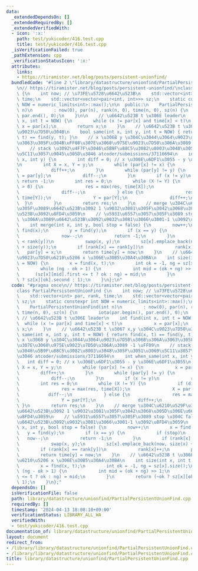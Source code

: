 ```yaml
---
data:
  _extendedDependsOn: []
  _extendedRequiredBy: []
  _extendedVerifiedWith:
  - icon: ':x:'
    path: test/yukicoder/416.test.cpp
    title: test/yukicoder/416.test.cpp
  _isVerificationFailed: true
  _pathExtension: cpp
  _verificationStatusIcon: ':x:'
  attributes:
    links:
    - https://tiramister.net/blog/posts/persistent-unionfind/
  bundledCode: "#line 2 \"library/datastructure/unionfind/PartialPersistentUnionFind.cpp\"\
    \n// https://tiramister.net/blog/posts/persistent-unionfind/\nclass PartialPersistentUnionFind\
    \ {\n    int now; // \u73FE\u5728\u6642\u523B\n    std::vector<int> par, rank,\
    \ time;\n    std::vector<vector<pair<int, int>>> sz;\n    static constexpr int\
    \ NOW = numeric_limits<int>::max();\n\n  public:\n    PartialPersistentUnionFind(int\
    \ n)\n        : now(0), par(n), rank(n, 0), time(n, 0), sz(n) {\n        iota(par.begin(),\
    \ par.end(), 0);\n    }\n\n    // \u6642\u523B t \u306E leader\n    int find(int\
    \ x, int t = NOW) {\n        while (x != par[x] and time[x] < t)\n           \
    \ x = par[x];\n        return x;\n    }\n    // \u6642\u523B t \u3067 x,y \u304C\
    \u9023\u7D50\u304B\n    bool same(int x, int y, int t = NOW) { return find(x,\
    \ t) == find(y, t); }\n    // x \u3068 y \u304C\u3044\u3064\u9023\u7D50\u306B\u306A\
    \u3063\u305F\u304B\uFF08\u307E\u3060\u975E\u9023\u7D50\u306A\u3089 -1 \uFF09\n\
    \    // stack \u3092\u4F7F\u3046\u5B9F\u88C5\u3082\u8003\u3048\u305F\u3051\u3069\
    \u5C11\u3057\u9045\u305D\u3046 atcoder/submissions/37116694\n    int when_same(int\
    \ x, int y) {\n        int diff = 0; // x \u306E\u6DF1\u3055 - y \u306E\u6DF1\u3055\
    \n        int X = x, Y = y;\n        while (par[x] != x) {\n            x = par[x];\n\
    \            diff++;\n        }\n        while (par[y] != y) {\n            y\
    \ = par[y];\n            diff--;\n        }\n        if (x != y)\n           \
    \ return -1;\n        int res = 0;\n        while (X != Y) {\n            if (diff\
    \ > 0) {\n                res = max(res, time[X]);\n                X = par[X];\n\
    \                diff--;\n            } else {\n                res = max(res,\
    \ time[Y]);\n                Y = par[Y];\n                diff++;\n          \
    \  }\n        }\n        return res;\n    }\n    // merge \u304C\u6210\u529F\u3057\
    \u305F\u3089\u6642\u523B\u3092 1 \u9032\u3081\u305F\u3042\u3068\u305D\u306E\u6642\
    \u523B\u3092\u8FD4\u3059\n    // \u5931\u6557\u3057\u305F\u3089 stop \u304C false\
    \ \u306A\u3089\u6642\u523B\u3092\u9032\u3081\u3066\u3001-1 \u3092\u8FD4\u3059\n\
    \    int merge(int x, int y, bool stop = false) {\n        now++;\n        x =\
    \ find(x);\n        y = find(y);\n        if (x == y) {\n            if (stop)\n\
    \                now--;\n            return -1;\n        }\n        if (rank[x]\
    \ < rank[y])\n            swap(x, y);\n        sz[x].emplace_back(now, size(x)\
    \ + size(y));\n        if (rank[x] == rank[y])\n            rank[x]++;\n     \
    \   par[y] = x;\n        return time[y] = now;\n    }\n    // \u6642\u523B t \u306E\
    \u9023\u7D50\u6210\u5206 x \u306E\u30B5\u30A4\u30BA\n    int size(int x, int t\
    \ = NOW) {\n        x = find(x, t);\n        int ok = -1, ng = sz[x].size();\n\
    \        while (ng - ok > 1) {\n            int mid = (ok + ng) >> 1;\n      \
    \      (sz[x][mid].first <= t ? ok : ng) = mid;\n        }\n        return (~ok\
    \ ? sz[x][ok].second : 1);\n    }\n};\n"
  code: "#pragma once\n// https://tiramister.net/blog/posts/persistent-unionfind/\n\
    class PartialPersistentUnionFind {\n    int now; // \u73FE\u5728\u6642\u523B\n\
    \    std::vector<int> par, rank, time;\n    std::vector<vector<pair<int, int>>>\
    \ sz;\n    static constexpr int NOW = numeric_limits<int>::max();\n\n  public:\n\
    \    PartialPersistentUnionFind(int n)\n        : now(0), par(n), rank(n, 0),\
    \ time(n, 0), sz(n) {\n        iota(par.begin(), par.end(), 0);\n    }\n\n   \
    \ // \u6642\u523B t \u306E leader\n    int find(int x, int t = NOW) {\n      \
    \  while (x != par[x] and time[x] < t)\n            x = par[x];\n        return\
    \ x;\n    }\n    // \u6642\u523B t \u3067 x,y \u304C\u9023\u7D50\u304B\n    bool\
    \ same(int x, int y, int t = NOW) { return find(x, t) == find(y, t); }\n    //\
    \ x \u3068 y \u304C\u3044\u3064\u9023\u7D50\u306B\u306A\u3063\u305F\u304B\uFF08\
    \u307E\u3060\u975E\u9023\u7D50\u306A\u3089 -1 \uFF09\n    // stack \u3092\u4F7F\
    \u3046\u5B9F\u88C5\u3082\u8003\u3048\u305F\u3051\u3069\u5C11\u3057\u9045\u305D\
    \u3046 atcoder/submissions/37116694\n    int when_same(int x, int y) {\n     \
    \   int diff = 0; // x \u306E\u6DF1\u3055 - y \u306E\u6DF1\u3055\n        int\
    \ X = x, Y = y;\n        while (par[x] != x) {\n            x = par[x];\n    \
    \        diff++;\n        }\n        while (par[y] != y) {\n            y = par[y];\n\
    \            diff--;\n        }\n        if (x != y)\n            return -1;\n\
    \        int res = 0;\n        while (X != Y) {\n            if (diff > 0) {\n\
    \                res = max(res, time[X]);\n                X = par[X];\n     \
    \           diff--;\n            } else {\n                res = max(res, time[Y]);\n\
    \                Y = par[Y];\n                diff++;\n            }\n       \
    \ }\n        return res;\n    }\n    // merge \u304C\u6210\u529F\u3057\u305F\u3089\
    \u6642\u523B\u3092 1 \u9032\u3081\u305F\u3042\u3068\u305D\u306E\u6642\u523B\u3092\
    \u8FD4\u3059\n    // \u5931\u6557\u3057\u305F\u3089 stop \u304C false \u306A\u3089\
    \u6642\u523B\u3092\u9032\u3081\u3066\u3001-1 \u3092\u8FD4\u3059\n    int merge(int\
    \ x, int y, bool stop = false) {\n        now++;\n        x = find(x);\n     \
    \   y = find(y);\n        if (x == y) {\n            if (stop)\n             \
    \   now--;\n            return -1;\n        }\n        if (rank[x] < rank[y])\n\
    \            swap(x, y);\n        sz[x].emplace_back(now, size(x) + size(y));\n\
    \        if (rank[x] == rank[y])\n            rank[x]++;\n        par[y] = x;\n\
    \        return time[y] = now;\n    }\n    // \u6642\u523B t \u306E\u9023\u7D50\
    \u6210\u5206 x \u306E\u30B5\u30A4\u30BA\n    int size(int x, int t = NOW) {\n\
    \        x = find(x, t);\n        int ok = -1, ng = sz[x].size();\n        while\
    \ (ng - ok > 1) {\n            int mid = (ok + ng) >> 1;\n            (sz[x][mid].first\
    \ <= t ? ok : ng) = mid;\n        }\n        return (~ok ? sz[x][ok].second :\
    \ 1);\n    }\n};"
  dependsOn: []
  isVerificationFile: false
  path: library/datastructure/unionfind/PartialPersistentUnionFind.cpp
  requiredBy: []
  timestamp: '2024-04-13 18:08:10+09:00'
  verificationStatus: LIBRARY_ALL_WA
  verifiedWith:
  - test/yukicoder/416.test.cpp
documentation_of: library/datastructure/unionfind/PartialPersistentUnionFind.cpp
layout: document
redirect_from:
- /library/library/datastructure/unionfind/PartialPersistentUnionFind.cpp
- /library/library/datastructure/unionfind/PartialPersistentUnionFind.cpp.html
title: library/datastructure/unionfind/PartialPersistentUnionFind.cpp
---
```

